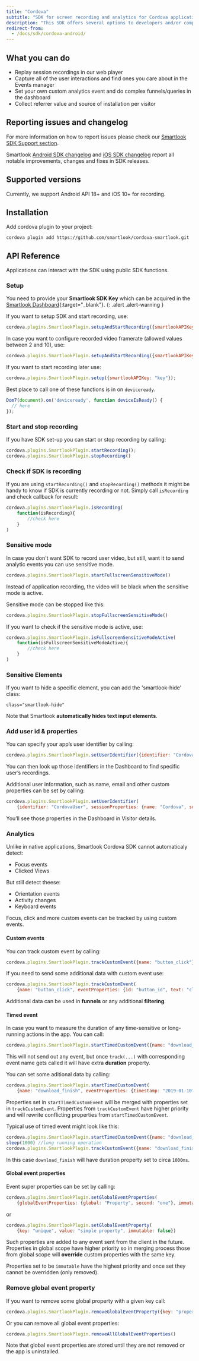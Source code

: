 ```yaml
---
title: "Cordova"
subtitle: "SDK for screen recording and analytics for Cordova applications."
description: "This SDK offers several options to developers and/or companies."
redirect-from:
  - /docs/sdk/cordova-android/
---
```


## What you can do

* Replay session recordings in our web player
* Capture all of the user interactions and find ones you care about in the Events manager
* Set your own custom analytics event and do complex funnels/queries in the dashboard
* Collect referrer value and source of installation per visitor

## Reporting issues and changelog

For more information on how to report issues please check our [Smartlook SDK Support section](https://smartlook.github.io/docs/sdk/support/#how-to-submit-an-issue).

Smartlook [Android SDK changelog](https://github.com/smartlook/smartlook-android-sdk) and [iOS SDK changelog](https://github.com/smartlook/smartlook-ios-sdk) report all notable improvements, changes and fixes in SDK releases.

## Supported versions

Currently, we support Android API 18+ and iOS 10+ for recording.

## Installation

Add cordova plugin to your project:

```
cordova plugin add https://github.com/smartlook/cordova-smartlook.git
```

## API Reference

Applications can interact with the SDK using public SDK functions.

### Setup

You need to provide your **Smartlook SDK Key** which can be acquired in the [Smartlook Dashboard](https://www.smartlook.com/app/dashboard/settings/projects){:target="_blank"}.
{: .alert .alert-warning }

If you want to setup SDK and start recording, use:

```javascript
cordova.plugins.SmartlookPlugin.setupAndStartRecording({smartlookAPIKey: "key"});
```

In case you want to configure recorded video framerate (allowed values between 2 and 10), use:

```javascript
cordova.plugins.SmartlookPlugin.setupAndStartRecording({smartlookAPIKey: "key", fps: 2});
```

If you want to start recording later use:

```javascript
cordova.plugins.SmartlookPlugin.setup({smartlookAPIKey: "key"});
```

Best place to call one of these functions is in on `deviceready`.

```javascript
Dom7(document).on('deviceready', function deviceIsReady() {
  // here
});
```

### Start and stop recording

If you have SDK set-up you can start or stop recording by calling:

```javascript
cordova.plugins.SmartlookPlugin.startRecording();
cordova.plugins.SmartlookPlugin.stopRecording()
```

### Check if SDK is recording

If you are using `startRecording()` and `stopRecording()` methods it might be handy to know if SDK is currently recording or not.
Simply call `isRecording` and check callback for result:

```javascript
cordova.plugins.SmartlookPlugin.isRecording(
    function(isRecording){
        //check here 
    }
)
```

### Sensitive mode

In case you don't want SDK to record user video, but still, want it to send analytic events you can use sensitive mode.

```javascript
cordova.plugins.SmartlookPlugin.startFullscreenSensitiveMode()
```

Instead of application recording, the video will be black when the sensitive mode is active.

Sensitive mode can be stopped like this:

```javascript
cordova.plugins.SmartlookPlugin.stopFullscreenSensitiveMode()
```

If you want to check if the sensitive mode is active, use:

```javascript
cordova.plugins.SmartlookPlugin.isFullscreenSensitiveModeActive(
    function(isFullscreenSensitiveModeActive){
        //check here
    }
)
```

### Sensitive Elements

If you want to hide a specific element, you can add the 'smartlook-hide' class:

```
class="smartlook-hide"
```

Note that Smartlook **automatically hides text input elements**.

### Add user id & properties

You can specify your app’s user identifier by calling:

```javascript
cordova.plugins.SmartlookPlugin.setUserIdentifier({identifier: "CordovaUser"})
``` 

You can then look up those identifiers in the Dashboard to find specific user’s recordings.

Additional user information, such as name, email and other custom properties can be set by calling:

```javascript
cordova.plugins.SmartlookPlugin.setUserIdentifier(
    {identifier: "CordovaUser", sessionProperties: {name: "Cordova", surname: "User"}})
``` 

You’ll see those properties in the Dashboard in Visitor details.

### Analytics

Unlike in native applications, Smartlook Cordova SDK cannot automaticaly detect:
* Focus events
* Clicked Views

But still detect theese:
* Orientation events
* Activity changes
* Keyboard events

Focus, click and more custom events can be tracked by using custom events.

#### Custom events

You can track custom event by calling:

```javascript
cordova.plugins.SmartlookPlugin.trackCustomEvent({name: "button_click"})
``` 

If you need to send some additional data with custom event use:

```javascript
cordova.plugins.SmartlookPlugin.trackCustomEvent(
    {name: "button_click", eventProperties: {id: "button_id", text: "click me!"}})
``` 

Additional data can be used in **funnels** or any additional **filtering**. 

#### Timed event

In case you want to measure the duration of any time-sensitive or long-running actions in the app.
You can call:

```javascript
cordova.plugins.SmartlookPlugin.startTimedCustomEvent({name: "download_finish"})
```

This will not send out any event, but once `track(...)` with corresponding event name gets called it will have extra **duration** property. 

You can set some aditional data by calling:

```javascript
cordova.plugins.SmartlookPlugin.startTimedCustomEvent(
    {name: "download_finish", eventProperties: {timestamp: "2019-01-10T11:00:00+00:00"}})
```

Properties set in `startTimedCustomEvent` will be merged with properties set in `trackCustomEvent`. Properties from `trackCustomEvent` have higher priority and will rewrite conflicting properties from `startTimedCustomEvent`.

Typical use of timed event might look like this:

```javascript
cordova.plugins.SmartlookPlugin.startTimedCustomEvent({name: "download_finish"})
sleep(1000) //long running operation
cordova.plugins.SmartlookPlugin.trackCustomEvent({name: "download_finish"})
```
In this case `download_finish` will have duration property set to circa `1000ms`.

#### Global event properties

Event super properties can be set by calling:

```javascript
cordova.plugins.SmartlookPlugin.setGlobalEventProperties(
    {globalEventProperties: {global: "Property", second: "one"}, immutable: false})
```

or

```javascript
cordova.plugins.SmartlookPlugin.setGlobalEventProperty(
    {key: "unique", value: "simple property", immutable: false})
```

Such properties are added to any event sent from the client in the future. Properties in global scope have higher priority so in merging process those from global scope will **override** custom properties with the same key.

Properties set to be `immutable` have the highest priority and once set they cannot be overridden (only removed).

### Remove global event property
If you want to remove some global property with a given key call:

```javascript
cordova.plugins.SmartlookPlugin.removeGlobalEventProperty({key: "property_to_remove"})
```

Or you can remove all global event properties:

```javascript
cordova.plugins.SmartlookPlugin.removeAllGlobalEventProperties()
```

Note that global event properties are stored until they are not removed or the app is uninstalled.
